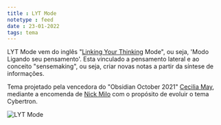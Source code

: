 ```yaml
---
title : LYT Mode
notetype : feed
date : 23-01-2022
tags: tema
---
```

LYT Mode vem do inglês "[Linking Your Thinking](https://www.linkingyourthinking.com/) Mode", ou seja, 'Modo Ligando seu pensamento'. Esta vinculado a pensamento lateral e ao conceito "sensemaking", ou seja, criar novas notas a partir da síntese de informações.

Tema projetado pela vencedora do "Obsidian October 2021" [Cecilia May](https://github.com/ceciliamay), mediante a encomenda de [Nick Milo](https://github.com/nickmilo/LYT-Mode)  com o propósito de evoluir o tema Cybertron.

![LYT Mode](https://github.com/nickmilo/LYT-Mode/raw/main/lyt-mode-graphic-1.jpg)